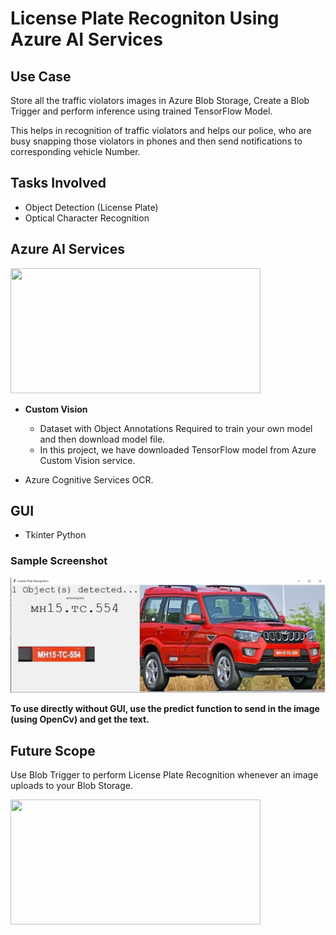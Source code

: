 # License Plate Recogniton Using Azure AI Services

## Use Case
Store all the traffic violators images in Azure Blob Storage, Create a Blob Trigger and perform inference using trained TensorFlow Model.

This helps in recognition of traffic violators and helps our police, who are busy snapping those violators in phones and then send notifications to corresponding vehicle Number.

## Tasks Involved

* Object Detection (License Plate)
* Optical Character Recognition 

## Azure AI Services

<img src="https://www.softbanktech.co.jp/-/Media/SMC/special/blog/ms-azure_blog/2018/0036/dg01.png" height=200 width=400>

* <b>Custom Vision</b>

    * Dataset with Object Annotations Required to train your own model and then download model file.
    * In this project, we have downloaded TensorFlow model from Azure Custom Vision service.

* Azure Cognitive Services OCR.

## GUI

* Tkinter Python
### Sample Screenshot

<img src="sample.png">

<b>To use directly without GUI, use the predict function to send in the image (using OpenCv) and get the text.</b>

## Future Scope

Use Blob Trigger to perform License Plate Recognition whenever an image uploads to your Blob Storage.

<img src="https://www.henkboelman.com/content/images/2018/08/overview.jpg" height=200 width=400>
